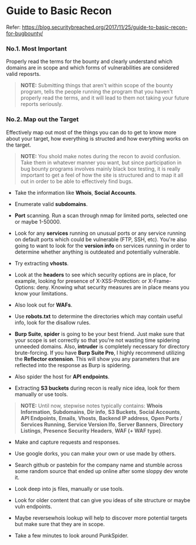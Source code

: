 # Guide to Basic Recon

Refer: https://blog.securitybreached.org/2017/11/25/guide-to-basic-recon-for-bugbounty/

### No.1. Most Important

Properly read the terms for the bounty and clearly understand which domains are in scope and which forms of vulnerabilities are 
considered valid reposrts.

> **NOTE:** Submitting things that aren't within scope of the bounty program, tells the people running the program that you 
haven't properly read the terms, and it will lead to them not taking your future reports seriously.

### No.2. Map out the Target

Effectively map out most of the things you can do to get to know more about your target, how everything is structed and how 
everything works on the target.

> **NOTE:** You shold make notes during the recon to avoid confusion. Take them in whatever manner you want, but since 
participation in bug bounty programs involves mainly black box testing, it is really important to get a feel of how the site is 
structured and to map it all out in order to be able to effectively find bugs.

- Take the information like **Whois**, **Social Accounts**.

- Enumerate valid **subdomains**.

- **Port** scanning. Run a scan through nmap for limited ports, selected one or maybe 1-50000.

- Look for any **services** running on unusual ports or any service running on default ports which could be vulnerable (FTP, SSH,
etc). You're also going to want to look for the **version info** on services running in order to determine whether anything is 
outdeated and potentially vulnerable.

- Try extracting **vhosts**.

- Look at the **headers** to see which security options are in place, for example, looking for presence of X-XSS-Protection: or 
X-Frame-Options: deny. Knowing what security measures are in place means you know your limitations.

- Also look out for **WAFs**.

- Use **robots.txt** to determine the directories which may contain useful info, look for the disallow rules.

- **Burp Suite**, **spider** is going to be your best friend. Just make sure that your scope is set correctly so that you're not 
wasting time spidering unneeded domains. Also, **intruder** is completely necessary for directory brute-forcing. If you have
**Burp Suite Pro**, I highly recommend utilizing the **Reflector extension**. This will show you any parameters that are 
reflected into the response as Burp is spidering.

- Also spider the host for **API endpoints**.

- Extracting **S3 buckets** during recon is really nice idea, look for them manually or use tools.

> **NOTE:** Until now, stepwise notes typically contains:  **Whois Information**, **Subdomains**, **Dir info**, **S3 Buckets**,
**Social Accounts**, **API Endpoints**, **Emails**, **Vhosts**, **Backend IP address**, **Open Ports / Services Running**, 
**Service Version Ifo**, **Server Banners**, **Directory Listings**, **Presence Security Headers**, **WAF (+ WAF type)**.

- Make and capture requests and responses.

- Use google dorks, you can make your own or use made by others.

- Search github or pastebin for the company name and stumble across some random source that ended up online after some sloppy 
dev wrote it.

- Look deep into js files, manually or use tools.

- Look for older content that can give you ideas of site structure or maybe vuln endpoints.

- Maybe reversewhois lookup will help to discover more potential targets but make sure that they are in scope.

- Take a few minutes to look around PunkSpider.
